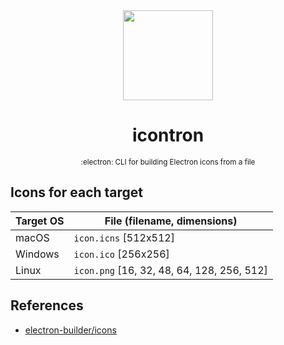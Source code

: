 <div align="center">
  <img src="https://www.rust-lang.org/static/images/rust-logo-blk.svg" height="144" width="144" />
  <h1>icontron</h1>
  <small>:electron: CLI for building Electron icons from a file</small>
</div>

## Icons for each target

| Target OS  | File   (filename, dimensions)                 |
| ---------- | --------------------------------------------- |
| macOS      | `icon.icns` [512x512]                         |
| Windows    | `icon.ico`  [256x256]                         |
| Linux      | `icon.png`  [16, 32, 48, 64, 128, 256, 512]   |

## References
- [electron-builder/icons](https://www.electron.build/icons)
